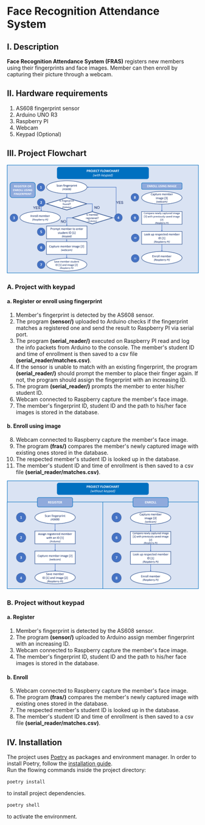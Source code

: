 # Face Recognition Attendance System

## I. Description
**Face Recognition Attendance System (FRAS)** registers new members using their fingerprints and face images. Member can then enroll by capturing their picture through a webcam.

## II. Hardware requirements
1. AS608 fingerprint sensor
2. Arduino UNO R3
3. Raspberry PI
4. Webcam
5. Keypad (Optional)

## III. Project Flowchart
![Project Flowchart (without keypad)](Project_Flowchart-without_keypad.png "Project Flowchart (without keypad)")
### A. Project with keypad
#### a. Register or enroll using fingerprint
1. Member's fingerprint is detected by the AS608 sensor.
2. The program **(sensor/)** uploaded to Arduino checks if the fingerprint matches a registered one and send the result to Raspberry PI via serial port.
3. The program **(serial_reader/)** executed on Raspberry PI read and log the info packets from Arduino to the console.
The member's student ID and time of enrollment is then saved to a csv file **(serial_reader/matches.csv)**.
4. If the sensor is unable to match with an existing fingerprint, the program **(serial_reader/)** should prompt the member to place their finger again.
If not, the program should assign the fingerprint with an increasing ID.
5. The program **(serial_reader/)** prompts the member to enter his/her student ID.
6. Webcam connected to Raspberry capture the member's face image.
7. The member's fingerprint ID, student ID and the path to his/her face images is stored in the database.
#### b. Enroll using image
8. Webcam connected to Raspberry capture the member's face image.
9. The program **(fras/)** compares the member's newly captured image with existing ones stored in the database.
10. The respected member's student ID is looked up in the database.
11. The member's student ID and time of enrollment is then saved to a csv file **(serial_reader/matches.csv)**.

![Project Flowchart (with keypad)](Project_Flowchart-with_keypad.png "Project Flowchart (with keypad)")
### B. Project without keypad
#### a. Register
1. Member's fingerprint is detected by the AS608 sensor.
2. The program **(sensor/)** uploaded to Arduino assign member fingerprint with an increasing ID.
3. Webcam connected to Raspberry capture the member's face image.
4. The member's fingerprint ID, student ID and the path to his/her face images is stored in the database.
#### b. Enroll
5. Webcam connected to Raspberry capture the member's face image.
6. The program **(fras/)** compares the member's newly captured image with existing ones stored in the database.
7. The respected member's student ID is looked up in the database.
8. The member's student ID and time of enrollment is then saved to a csv file **(serial_reader/matches.csv)**.

## IV. Installation
The project uses [Poetry](https://python-poetry.org/) as packages and environment manager. In order to install Poetry, follow the [installation guide](https://python-poetry.org/docs/#osx--linux--bashonwindows-install-instructions). \
Run the flowing commands inside the project directory:
```
poetry install
```
to install project dependencies.
```
poetry shell
```
to activate the environment.
